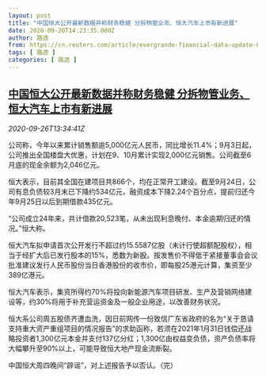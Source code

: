 ```yaml
---
layout: post
title: "中国恒大公开最新数据并称财务稳健 分拆物管业务、恒大汽车上市有新进展"
date: 2020-09-26T14:23:35.000Z
author: 路透
from: https://cn.reuters.com/article/evergrande-financial-data-update-0926-idCNKBS26H0M6
tags: [ 路透 ]
categories: [ 路透 ]
---
```

<!--1601130215000-->
[中国恒大公开最新数据并称财务稳健 分拆物管业务、恒大汽车上市有新进展](https://cn.reuters.com/article/evergrande-financial-data-update-0926-idCNKBS26H0M6)
------

<div>
<div><i>2020-09-26T13:34:41Z</i></div><p>公司称，今年以来累计销售额逾5,000亿元人民币，同比增长11.4%；9月3日起，公司推出全国楼盘大优惠，计划在9、10月累计实现2,000亿元销售。公司截至6月底的现金余额为2,046亿元。</p><p>恒大表示，目前其全国在建项目共866个，均在正常开工建设。截至9月24日，公司有息负债较3月末已下降约534亿元，融资成本下降2.24个百分点，提前归还今年9月25日以后到期借款435亿元。</p><p>“公司成立24年来，共计借款20,523笔，从未出现利息晚付、本金逾期归还的情况。”恒大称。</p><p>恒大汽车拟申请首次公开发行不超过约15.5587亿股（未计行使超额配股权），相当于经扩大后已发行股本的15%，悉数为新股。按发售价不得低于紧接董事会会议批准建议发行人民币股份当日香港股份的收市价，即每股25港元计算，集资至少389亿港元。</p><p>恒大汽车表示，集资所得约70%将投向新能源汽车项目研发、生产及营销网络建设等，约30%将用于补充营运资金及一般企业用途，以改善财务状况。</p><p>恒大系公司周五股债齐遭血洗，因日前网传一份致信广东省政府的名为“关于恳请支持重大资产重组项目的情况报告”的求助函称，若须在2021年1月31日钱偿还战略投资者1,300亿元本金并支付137亿分红；1,300亿由权益变负债，资产负债率将大幅攀升至90%以上，可能导致恒大地产现金流断裂。</p><p>中国恒大周四晚间“辟谣”，对上述报告予以否认。（完）</p>
</div>
